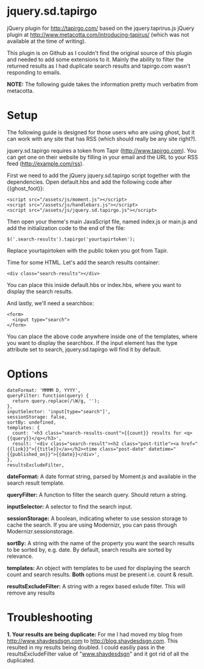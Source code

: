 # jquery.sd.tapirgo

jQuery plugin for http://tapirgo.com/ based on the jquery.taprirus.js jQuery plugin at  http://www.metacotta.com/introducing-tapirus/ (which was not available at the time of writing).

This plugin is on Github as I couldn't find the original source of this plugin and needed to add some extensions to it. Mainly the ability to filter the returned results as I had duplicate search results and tapirgo.com wasn't responding to emails.

**NOTE:** The following guide takes the information pretty much verbatim from metacotta.

# Setup

The following guide is designed for those users who are using ghost, but it can work with any site that has RSS (which should really be any site right?).

jquery.sd.tapirgo requires a token from Tapir (http://www.tapirgo.com). You can get one on their website by filling in your email and the URL to your RSS feed (http://example.com/rss).

First we need to add the jQuery jquery.sd.tapirgo script together with the dependencies. Open default.hbs and add the following code after {{ghost_foot}}:

```
<script src="/assets/js/moment.js"></script>
<script src="/assets/js/handlebars.js"></script>
<script src="/assets/js/jquery.sd.tapirgo.js"></script>
```

Then open your theme's main JavaScript file, named index.js or main.js and add the initialization code to the end of the file:

```
$('.search-results').tapirgo('yourtapirtoken');
```

Replace yourtapirtoken with the public token you got from Tapir.

Time for some HTML. Let's add the search results container:

```
<div class="search-results"></div>
```

You can place this inside default.hbs or index.hbs, where you want to display the search results.

And lastly, we'll need a searchbox:

```
<form>
  <input type="search">
</form>
```

You can place the above code anywhere inside one of the templates, where you want to display the searchbox. If the input element has the type attribute set to search, jquery.sd.tapirgo will find it by default.

# Options

```
dateFormat: 'MMMM D, YYYY',
queryFilter: function(query) {
  return query.replace(/\W/g, '');
},
inputSelector: 'input[type="search"]',
sessionStorage: false,
sortBy: undefined,
templates: {
  count: '<h3 class="search-results-count">{{count}} results for <q>{{query}}</q></h3>',
  result: '<div class="search-result"><h2 class="post-title"><a href="{{link}}">{{title}}</a></h2><time class="post-date" datetime="{{published_on}}">{{date}}</div>',
},
resultsExcludeFilter,
```
**dateFormat:** A date format string, parsed by Moment.js and available in the search result template.

**queryFilter:** A function to filter the search query. Should return a string.

**inputSelector:** A selector to find the search input.

**sessionStorage:** A boolean, indicating wheter to use session storage to cache the search. If you are using Modernizr, you can pass through Modernizr.sessionstorage.

**sortBy:** A string with the name of the property you want the search results to be sorted by, e.g. date. By default, search results are sorted by relevance.

**templates:** An object with templates to be used for displaying the search count and search results. **Both** options must be present i.e. count & result.

**resultsExcludeFilter:** A string with a regex based exlude filter. This will remove any results

# Troubleshooting

**1. Your results are being duplicate:** For me I had moved my blog from http://www.shaydesdsgn.com to http://blog.shaydesdsgn.com. This resulted in my results being doubled. I could easiliy pass in the resultsExcludeFilter value of "www.shaydesdsgn" and it got rid of all the duplicated.


